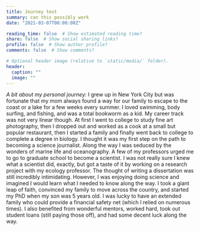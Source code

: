 ```yaml
---
title: Journey test
summary: can this possibly work
date: "2021-03-07T00:00:00Z"

reading_time: false  # Show estimated reading time?
share: false  # Show social sharing links?
profile: false  # Show author profile?
comments: false  # Show comments?

# Optional header image (relative to `static/media/` folder).
header:
  caption: ""
  image: ""
---
```


*A bit about my personal journey:* I grew up in New York City but was fortunate that my mom always found a way for our family to escape to the coast or a lake for a few weeks every summer. I loved swimming, body surfing, and fishing, and was a total bookworm as a kid. My career track was not very linear though. At first I went to college to study fine art photography, then I dropped out and worked as a cook at a small but popular restaurant, then I started a family and finally went back to college to complete a degree in biology. I thought it was my first step on the path to becoming a science journalist. Along the way I was seduced by the wonders of marine life and oceanography. A few of my professors urged me to go to graduate school to become a scientist. I was not really sure I knew what a scientist did, exactly, but got a taste of it by working on a research project with my ecology professor. The thought of writing a dissertation was still incredibly intimidating. However, I was enjoying doing science and imagined I would learn what I needed to know along the way. I took a giant leap of faith, convinced my family to move across the country, and started my PhD when my son was 5 years old. I was lucky to have an extended family who could provide a financial safety net (which I relied on numerous times). I also benefited from wonderful mentors, worked hard, took out student loans (still paying those off), and had some decent luck along the way. 

